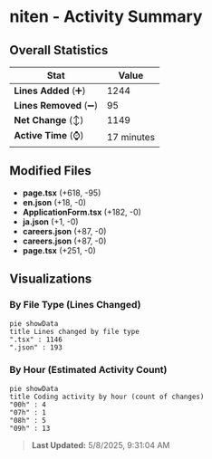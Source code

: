 # niten - Activity Summary 

## Overall Statistics

| Stat                   | Value                                                             |
| ---------------------- | ----------------------------------------------------------------- |
| **Lines Added** (➕)   | 1244                                          |
| **Lines Removed** (➖) | 95                                        |
| **Net Change** (↕)    | 1149                |
| **Active Time** (⌚)   | 17 minutes |


## Modified Files
- **page.tsx** (+618, -95)
- **en.json** (+18, -0)
- **ApplicationForm.tsx** (+182, -0)
- **ja.json** (+1, -0)
- **careers.json** (+87, -0)
- **careers.json** (+87, -0)
- **page.tsx** (+251, -0)

## Visualizations

### By File Type (Lines Changed)

```mermaid
pie showData
title Lines changed by file type
".tsx" : 1146
".json" : 193
```

### By Hour (Estimated Activity Count)

```mermaid
pie showData
title Coding activity by hour (count of changes)
"00h" : 4
"07h" : 1
"08h" : 5
"09h" : 13
```


> **Last Updated:** 5/8/2025, 9:31:04 AM